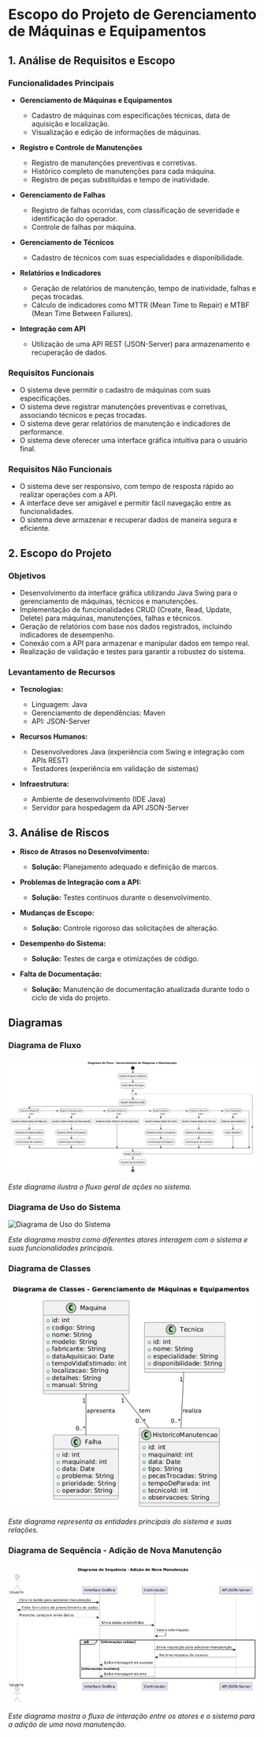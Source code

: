 # Escopo do Projeto de Gerenciamento de Máquinas e Equipamentos

## 1. Análise de Requisitos e Escopo

### Funcionalidades Principais

- **Gerenciamento de Máquinas e Equipamentos**
  - Cadastro de máquinas com especificações técnicas, data de aquisição e localização.
  - Visualização e edição de informações de máquinas.

- **Registro e Controle de Manutenções**
  - Registro de manutenções preventivas e corretivas.
  - Histórico completo de manutenções para cada máquina.
  - Registro de peças substituídas e tempo de inatividade.

- **Gerenciamento de Falhas**
  - Registro de falhas ocorridas, com classificação de severidade e identificação do operador.
  - Controle de falhas por máquina.

- **Gerenciamento de Técnicos**
  - Cadastro de técnicos com suas especialidades e disponibilidade.

- **Relatórios e Indicadores**
  - Geração de relatórios de manutenção, tempo de inatividade, falhas e peças trocadas.
  - Cálculo de indicadores como MTTR (Mean Time to Repair) e MTBF (Mean Time Between Failures).

- **Integração com API**
  - Utilização de uma API REST (JSON-Server) para armazenamento e recuperação de dados.

### Requisitos Funcionais

- O sistema deve permitir o cadastro de máquinas com suas especificações.
- O sistema deve registrar manutenções preventivas e corretivas, associando técnicos e peças trocadas.
- O sistema deve gerar relatórios de manutenção e indicadores de performance.
- O sistema deve oferecer uma interface gráfica intuitiva para o usuário final.

### Requisitos Não Funcionais

- O sistema deve ser responsivo, com tempo de resposta rápido ao realizar operações com a API.
- A interface deve ser amigável e permitir fácil navegação entre as funcionalidades.
- O sistema deve armazenar e recuperar dados de maneira segura e eficiente.

## 2. Escopo do Projeto

### Objetivos

- Desenvolvimento da interface gráfica utilizando Java Swing para o gerenciamento de máquinas, técnicos e manutenções.
- Implementação de funcionalidades CRUD (Create, Read, Update, Delete) para máquinas, manutenções, falhas e técnicos.
- Geração de relatórios com base nos dados registrados, incluindo indicadores de desempenho.
- Conexão com a API para armazenar e manipular dados em tempo real.
- Realização de validação e testes para garantir a robustez do sistema.

### Levantamento de Recursos

- **Tecnologias:**
  - Linguagem: Java
  - Gerenciamento de dependências: Maven
  - API: JSON-Server

- **Recursos Humanos:**
  - Desenvolvedores Java (experiência com Swing e integração com APIs REST)
  - Testadores (experiência em validação de sistemas)

- **Infraestrutura:**
  - Ambiente de desenvolvimento (IDE Java)
  - Servidor para hospedagem da API JSON-Server

## 3. Análise de Riscos

- **Risco de Atrasos no Desenvolvimento:**
  - **Solução:** Planejamento adequado e definição de marcos.

- **Problemas de Integração com a API:**
  - **Solução:** Testes contínuos durante o desenvolvimento.

- **Mudanças de Escopo:**
  - **Solução:** Controle rigoroso das solicitações de alteração.

- **Desempenho do Sistema:**
  - **Solução:** Testes de carga e otimizações de código.

- **Falta de Documentação:**
  - **Solução:** Manutenção de documentação atualizada durante todo o ciclo de vida do projeto.

## Diagramas

### Diagrama de Fluxo

![Diagrama de Fluxo](img/diagrama_fluxo.png)

*Este diagrama ilustra o fluxo geral de ações no sistema.*

### Diagrama de Uso do Sistema

![Diagrama de Uso do Sistema](img/diagrama_uso.png)

*Este diagrama mostra como diferentes atores interagem com o sistema e suas funcionalidades principais.*

### Diagrama de Classes

![Diagrama de Classes](img/diagrama_classes.png)

*Este diagrama representa as entidades principais do sistema e suas relações.*

### Diagrama de Sequência - Adição de Nova Manutenção

![Diagrama de Sequência](img/diagrama_sequencia.png)

*Este diagrama mostra o fluxo de interação entre os atores e o sistema para a adição de uma nova manutenção.*
